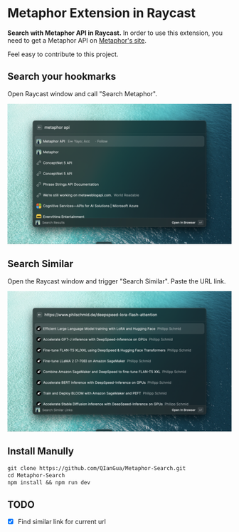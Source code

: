 # Metaphor Extension in Raycast

**Search with Metaphor API in Raycast.**
In order to use this extension, you need to get a Metaphor API on [Metaphor's site](https://platform.metaphor.systems/).

Feel easy to contribute to this project. 

## Search your hookmarks

Open Raycast window and call "Search Metaphor".

![Search Metaphor](./metadate/../metadata/metaphor-1.png)

## Search Similar

Open the Raycast window and trigger "Search Similar". Paste the URL link.

![Search Metaphor](./metadate/../metadata/metaphor-2.png)

## Install Manully

```
git clone https://github.com/QIanGua/Metaphor-Search.git
cd Metaphor-Search
npm install && npm run dev
```

## TODO

- [x] Find similar link for current url